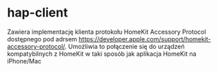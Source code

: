 # hap-client

Zawiera implementację klienta protokołu HomeKit Accessory Protocol dostępnego pod adrsem https://developer.apple.com/support/homekit-accessory-protocol/.
Umożliwia to połączenie się do urządzeń kompatybilnych z HomeKit w taki sposób jak aplikacja HomeKit na iPhone/Mac
